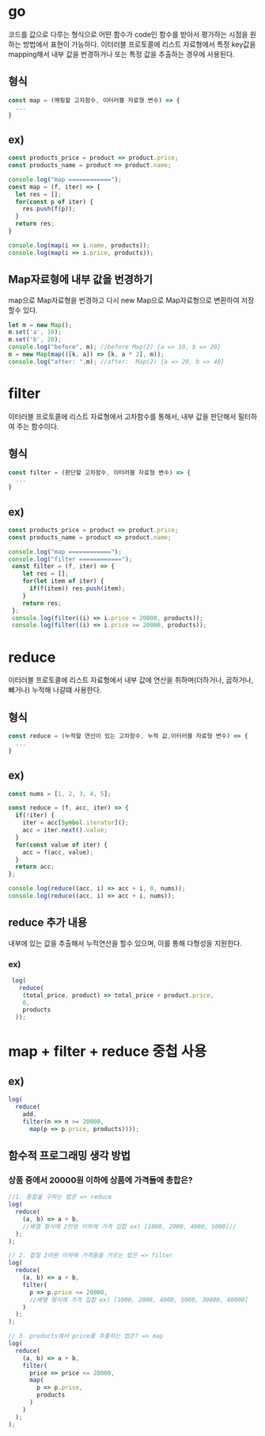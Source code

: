# go

코드를 값으로 다루는 형식으로 어떤 함수가 code인 함수를 받아서 평가하는 시점을 원하는 방법에서 표현이 가능하다.
이터러블 프로토콜에 리스트 자료형에서 특정 key값을 mapping해서 내부 값을 번경하거나 또는 특정 값을 추출하는 경우에 사용된다.


## 형식
```javascript
const map = (매핑할 고차함수, 이터러블 자료형 변수) => {
  ...
}
```
## ex)
```javascript
const products_price = product => product.price;
const products_name = product => product.name;

console.log("map ============");
const map = (f, iter) => {
  let res = [];
  for(const p of iter) {
    res.push(f(p));
  }
  return res;
}

console.log(map(i => i.name, products));
console.log(map(i => i.price, products));
```
## Map자료형에 내부 값을 번경하기
map으로 Map자료형을 번경하고 다시 new Map으로 Map자료형으로 변환하여 저장할수 있다.
```javascript
let m = new Map();
m.set('a', 10);
m.set('b', 20);
console.log("before", m); //before Map(2) {a => 10, b => 20}
m = new Map(map(([k, a]) => [k, a * 2], m));
console.log("after: ",m); //after:  Map(2) {a => 20, b => 40}
```

# filter
이터러블 프로토콜에 리스트 자료형에서 고차함수를 통해서, 내부 값을 판단해서 필터하여 주는 함수이다.

## 형식
```javascript
const filter = (판단할 고차함수, 이터러블 자료형 변수) => {
  ...
}
```
## ex)
```javascript
const products_price = product => product.price;
const products_name = product => product.name;

console.log("map ============");
console.log("filter ============");
 const filter = (f, iter) => {
    let res = [];
    for(let item of iter) {
      if(f(item)) res.push(item); 
    }
    return res;
 };
 console.log(filter((i) => i.price < 20000, products));
 console.log(filter((i) => i.price >= 20000, products));
```
# reduce
이터러블 프로토콜에 리스트 자료형에서 내부 값에 연산을 취하며(더하거나, 곱하거나, 뺴거나) 누적해 나갈떄 사용한다.

## 형식
```javascript
const reduce = (누적할 연산이 있는 고차함수, 누적 값,이터러블 자료형 변수) => {
  ...
}
```
## ex)
```javascript
const nums = [1, 2, 3, 4, 5];

const reduce = (f, acc, iter) => {
  if(!iter) {
    iter = acc[Symbol.iterator]();
    acc = iter.next().value;
  }
  for(const value of iter) {
    acc = f(acc, value);
  }
  return acc;
};

console.log(reduce((acc, i) => acc + i, 0, nums));
console.log(reduce((acc, i) => acc + i, nums));
```

## reduce 추가 내용
내부에 있는 값을 추출해서 누적연산을 할수 있으며, 이를 통해 다형성을 지원한다.

### ex)

```javascript
 log(
   reduce(
    (total_price, product) => total_price + product.price,
    0,
    products
  ));
```

# map + filter + reduce 중첩 사용
## ex)
```javascript
log(
  reduce(
    add,
    filter(n => n >= 20000,
      map(p => p.price, products))));
```

## 함수적 프로그래밍 생각 방법
### 상품 중에서 20000원 이하에 상품에 가격들에 총합은?
```javascript
//1. 총합을 구하는 법은 => reduce
log(
  reduce(
    (a, b) => a + b,
    //배열 형식에 2만원 이하에 가격 집합 ex) [1000, 2000, 4000, 5000]//
  );
);

// 2. 합칠 2마원 이하에 가격들을 거르는 법은 => filter
log(
  reduce(
    (a, b) => a + b,
    filter(
      p => p.price <= 20000, 
      //배열 형식에 가격 집합 ex) [1000, 2000, 4000, 5000, 30000, 40000]
    )
  );
);

// 3. products에서 price를 추출하는 법은? => map
log(
  reduce(
    (a, b) => a + b,
    filter(
      price => price <= 20000, 
      map(
        p => p.price,
        products
      )
    )
  );
);
```
